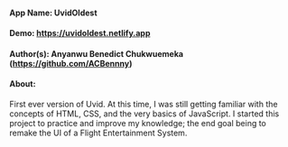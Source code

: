 #### App Name: UvidOldest

#### Demo: https://uvidoldest.netlify.app

#### Author(s): Anyanwu Benedict Chukwuemeka (https://github.com/ACBennny)

#### About:
First ever version of Uvid.
At this time, I was still getting familiar with the concepts of HTML, CSS, and the very basics of JavaScript.
I started this project to practice and improve my knowledge; the end goal being to remake the UI of a Flight Entertainment System.
